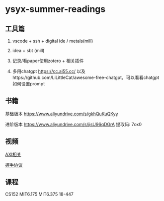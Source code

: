 # ysyx-summer-readings



## 工具篇

1. vscode + ssh + digital ide / metals(mill)

2. idea + sbt (mill)
3. 记录/看paper使用zotero + 相关插件
4. 多用chatgpt https://cc.ai55.cc/ 以及https://github.com/LiLittleCat/awesome-free-chatgpt，可以看看chatgpt如何设置prompt



## 书籍

基础版本 https://www.aliyundrive.com/s/gkhQuKuQKyy 

进阶版本 https://www.aliyundrive.com/s/jisU96qDGrA 提取码: 7ox0 



## 视频

[AXI相关](https://www.bilibili.com/video/BV1mD4y1p7UK/?vd_source=38024886289f4efc2c6167eacd5361b7)

[握手协议](https://zhuanlan.zhihu.com/p/620498057)



## 课程

CS152  MIT6.175 MIT6.375  18-447
